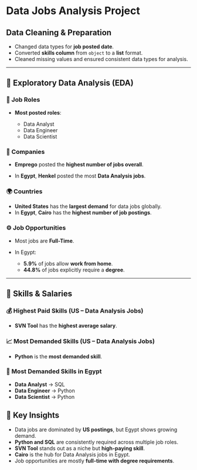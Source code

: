 
#  Data Jobs Analysis Project

##  Data Cleaning & Preparation

* Changed data types for **job posted date**.
* Converted **skills column** from `object` to a **list** format.
* Cleaned missing values and ensured consistent data types for analysis.

---

## 🔹 Exploratory Data Analysis (EDA)

### 💼 Job Roles

* **Most posted roles**:

  * Data Analyst
  * Data Engineer
  * Data Scientist
    
### 🏢 Companies
* **Emprego** posted the **highest number of jobs overall**.

* In **Egypt**, **Henkel** posted the most **Data Analysis jobs**.

### 🌍 Countries

* **United States** has the **largest demand** for data jobs globally.
* In **Egypt**, **Cairo** has the **highest number of job postings**.

### ⚙️ Job Opportunities

* Most jobs are **Full-Time**.
* In Egypt:

  * **5.9%** of jobs allow **work from home**.
  * **44.8%** of jobs explicitly require a **degree**.

---

## 🔹 Skills & Salaries

### 💰 Highest Paid Skills (US – Data Analysis Jobs)

* **SVN Tool** has the **highest average salary**.

### 📈 Most Demanded Skills (US – Data Analysis Jobs)

* **Python** is the **most demanded skill**.

### 🔑 Most Demanded Skills in Egypt

* **Data Analyst** → SQL
* **Data Engineer** → Python
* **Data Scientist** → Python


## 🔹 Key Insights

* Data jobs are dominated by **US postings**, but Egypt shows growing demand.
* **Python and SQL** are consistently required across multiple job roles.
* **SVN Tool** stands out as a niche but **high-paying skill**.
* **Cairo** is the hub for Data Analysis jobs in Egypt.
* Job opportunities are mostly **full-time with degree requirements**.

